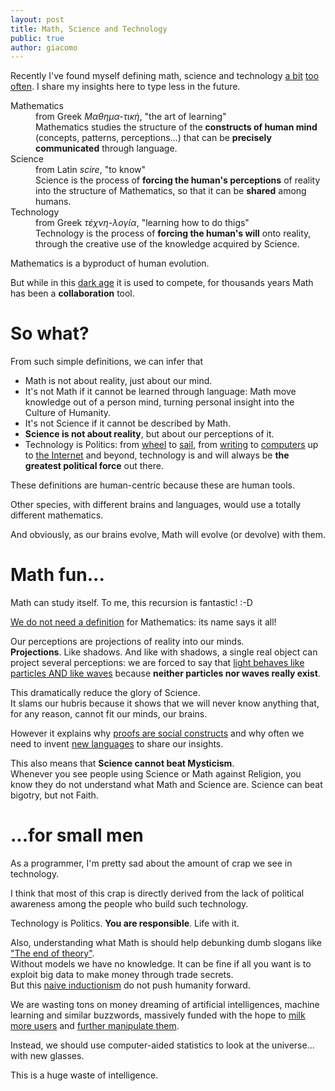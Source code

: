 ```yaml
---
layout: post
title: Math, Science and Technology
public: true
author: giacomo
---
```


Recently I've found myself defining math,
science and technology [a bit](https://twitter.com/giacomotesio/status/1047177795015782401)
[too](https://mastodon.social/web/statuses/100751141447102078)
[often](https://mastodon.social/web/statuses/100875993258441657).
I share my insights here to type less in the future.

<dl>
<dt>Mathematics</dt>
<dd>from Greek <i>Μαθημα-τικὴ</i>, "the art of learning"<br/>
Mathematics studies the structure of the <b>constructs
of human mind</b> (concepts, patterns, perceptions...) that can be
<b>precisely communicated</b> through language.
</dd>
<dt>Science</dt>
<dd>from Latin <i>scire</i>, "to know"<br/>
Science is the process of <b>forcing the human's perceptions</b> of reality
into the structure of Mathematics, so that it can be <b>shared</b> among humans.
</dd>
<dt>Technology</dt>
<dd>from Greek <i>τέχνη-λογία</i>, "learning how to do thigs"<br/>
Technology is the process of <b>forcing the human's will</b> onto reality,
through the creative use of the knowledge acquired by Science.
</dd>
</dl>

Mathematics is a byproduct of human evolution.

But while in this [dark age](https://en.wikipedia.org/wiki/Surveillance_capitalism)
it is used to compete, for thousands years Math has been a **collaboration** tool.

# So what?

From such simple definitions, we can infer that

- Math is not about reality, just about our mind.
- It's not Math if it cannot be learned through language: Math move knowledge out of a person mind, turning personal insight into the Culture of Humanity.
- It's not Science if it cannot be described by Math.
- **Science is not about reality**, but about our perceptions of it.
- Technology is Politics: from [wheel](https://en.wikipedia.org/wiki/Wheel) to [sail](https://en.wikipedia.org/wiki/Sail),
  from [writing](https://en.wikipedia.org/wiki/Writing#History) to [computers](https://en.wikipedia.org/wiki/Computer#History) up to [the Internet](https://medium.com/@giacomo_59737/the-web-is-still-a-darpa-weapon-31e3c3b032b8) and beyond,
  technology is and will always be **the greatest political force** out there.

These definitions are human-centric because these are human tools.

Other species, with different brains and languages, would use a
totally different mathematics.

And obviously, as our brains evolve, Math will evolve (or devolve) with them.

# Math fun...

Math can study itself. To me, this recursion is fantastic! :-D

[We do not need a definition](https://en.wikipedia.org/wiki/Definitions_of_mathematics) for Mathematics: its name says it all!

Our perceptions are projections of reality into our minds.  
**Projections**. Like shadows. And like with shadows, a single real object can
project several perceptions: we are forced to say that [light behaves
like particles AND like waves](https://en.wikipedia.org/wiki/Wave%E2%80%93particle_duality)
because **neither particles nor waves really exist**.

This dramatically reduce the glory of Science.  
It slams our hubris because it shows that we will never know anything that, for any reason, cannot fit our minds, our brains.

However it explains why [proofs are social constructs](https://mathbabe.org/2012/08/06/what-is-a-proof/) and
why often we need to invent [new languages](https://en.wikipedia.org/wiki/Alexander_Grothendieck) to share our insights.

This also means that **Science cannot beat Mysticism**.  
Whenever you see people using Science or Math against Religion, you know they do not understand what Math and Science are.
Science can beat bigotry, but not Faith.

# ...for small men

As a programmer, I'm pretty sad about the amount of crap we see in technology.

I think that most of this crap is directly derived from the lack of
political awareness among the people who build such technology.

Technology is Politics. **You are responsible**. Life with it.

Also, understanding what Math is should help debunking dumb slogans
like ["The end of theory"](https://www.wired.com/2008/06/pb-theory/).  
Without models we have no knowledge.
It can be fine if all you want is to exploit big data to make money through trade secrets.  
But this [naive inductionism](https://arxiv.org/pdf/1705.11186.pdf) do not push humanity forward.

We are wasting tons on money dreaming of artificial intelligences, machine learning and similar buzzwords,
massively funded with the hope to [milk more users](https://www.telegraph.co.uk/technology/2018/10/09/amazon-patents-new-alexa-feature-knows-offers-medicine/) and [further manipulate them](https://fas.org/irp/doddir/army/fm3-05-30.pdf).

Instead, we should use computer-aided statistics to look at the universe... with new glasses.

This is a huge waste of intelligence.
